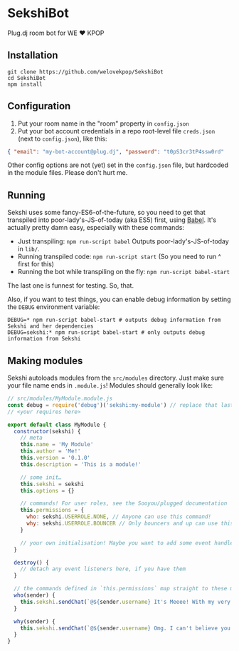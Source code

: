 # SekshiBot
Plug.dj room bot for WE ♥ KPOP

## Installation

```
git clone https://github.com/welovekpop/SekshiBot
cd SekshiBot
npm install
```

## Configuration

1. Put your room name in the "room" property in `config.json`
1. Put your bot account credentials in a repo root-level file `creds.json` (next to `config.json`), like this:

```json
{ "email": "my-bot-account@plug.dj", "password": "t0pS3cr3tP4ssw0rd"
```

Other config options are not (yet) set in the `config.json` file, but hardcoded in the module files. Please don't hurt me.

## Running

Sekshi uses some fancy-ES6-of-the-future, so you need to get that transpiled into poor-lady's-JS-of-today (aka ES5) first, using [Babel](https://babeljs.io). It's actually pretty damn easy, especially with these commands:

* Just transpiling: `npm run-script babel` Outputs poor-lady's-JS-of-today in `lib/`.
* Running transpiled code: `npm run-script start` (So you need to run ^ first for this)
* Running the bot while transpiling on the fly: `npm run-script babel-start`

The last one is funnest for testing. So, that.

Also, if you want to test things, you can enable debug information by setting the `DEBUG` environment variable:
```
DEBUG=* npm run-script babel-start # outputs debug information from Sekshi and her dependencies
DEBUG=sekshi:* npm run-script babel-start # only outputs debug information from Sekshi
```

## Making modules

Sekshi autoloads modules from the `src/modules` directory. Just make sure your file name ends in `.module.js`! Modules should generally look like:

```javascript
// src/modules/MyModule.module.js
const debug = require('debug')('sekshi:my-module') // replace that last bit with your module name!
// <your requires here>

export default class MyModule {
  constructor(sekshi) {
    // meta
    this.name = 'My Module'
    this.author = 'Me!'
    this.version = '0.1.0'
    this.description = 'This is a module!'

    // some init…
    this.sekshi = sekshi
    this.options = {}

    // commands! For user roles, see the Sooyou/plugged documentation
    this.permissions = {
      who: sekshi.USERROLE.NONE, // Anyone can use this command!
      why: sekshi.USERROLE.BOUNCER // Only bouncers and up can use this command!
    }

    // your own initialisation! Maybe you want to add some event handlers, or start a timer…
  }

  destroy() {
    // detach any event listeners here, if you have them
  }

  // the commands defined in `this.permissions` map straight to these methods:
  who(sender) {
    this.sekshi.sendChat(`@${sender.username} It's Meeee! With my very own module!`)
  }

  why(sender) {
    this.sekshi.sendChat(`@${sender.username} Omg. I can't believe you're asking this.`)
  }
}
```
